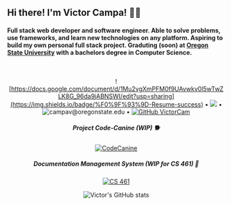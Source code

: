 <h2>Hi there! I'm Victor Campa! 👋🦊 </h2>

<h4>Full stack web developer and software engineer. Able to solve problems, use frameworks, and learn new technologies on any platform. Aspiring to build my own personal full stack project.  Graduting (soon) at <a href="https://oregonstate.edu">Oregon State University</a> with a bachelors degree in Computer Science.</h4>

<div align="center">
<br>


![https://docs.google.com/document/d/1Mu2vgXmPFM0f9UAvwkv0l5wTwZLK8G_96da9jABNSWI/edit?usp=sharing](https://img.shields.io/badge/%F0%9F%93%9D-Resume-success) • ![](https://visitor-badge.glitch.me/badge?page_id=VictorCam.VictorCam) • ![campav@oregonstate.edu](https://img.shields.io/badge/%F0%9F%93%AC-Contact-important) • [![GitHub VictorCam](https://img.shields.io/github/followers/VictorCam?label=follow&style=social)](https://github.com/VictorCam)


<h5>Project Code-Canine (WIP) 🐕</h5>

[![CodeCanine](https://github-readme-stats.vercel.app/api/pin/?username=VictorCam&repo=project-cc)](https://github.com/VictorCam/project-cc)


<h5>Documentation Management System (WIP for CS 461) 🔧</h5>

[![CS 461](https://github-readme-stats.vercel.app/api/pin/?username=VictorCam&repo=CS461_Project)](https://github.com/VictorCam/CS461_Project)


![Victor's GitHub stats](https://github-readme-stats.vercel.app/api?username=VictorCam&show_icons=true&theme=tokyonight)








<!--
**VictorCam/VictorCam** is a ✨ _special_ ✨ repository because its `README.md` (this file) appears on your GitHub profile.

Here are some ideas to get you started:

- 🔭 I’m currently working on ...
- 
- 🌱 I’m currently learning ...
- 
- 👯 I’m looking to collaborate on ...
- 
- 🤔 I’m looking for help with ...
- 
- 💬 Ask me about ...
- 
- 📫 How to reach me: ...
- 
- ⚡ Fun fact: ...
- 
-->

